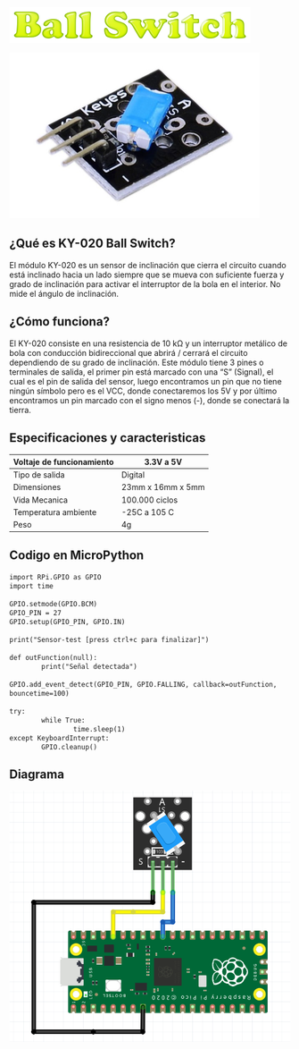 ![](titulo.png)

![](imagen.png)

## ¿Qué es KY-020 Ball Switch?
El módulo KY-020 es un sensor de inclinación que cierra el circuito cuando está inclinado hacia un lado siempre que se mueva con suficiente fuerza y grado de inclinación para activar el interruptor de la bola en el interior. No mide el ángulo de inclinación.

## ¿Cómo funciona?
El KY-020 consiste en una resistencia de 10 kΩ y un interruptor metálico de bola con conducción bidireccional que abrirá / cerrará el circuito dependiendo de su grado de inclinación. 
Este módulo tiene 3 pines o terminales de salida, el primer pin está marcado con una “S” (Signal), el cual es el pin de salida del sensor, luego encontramos un pin que no tiene ningún símbolo pero es el VCC, donde conectaremos los 5V y por último encontramos un pin marcado con el signo menos (-), donde se conectará la tierra.

## Especificaciones y caracteristicas

| Voltaje de funcionamiento | 3.3V a 5V         |
|---------------------------|-------------------|
| Tipo de salida            | Digital           |
| Dimensiones               | 23mm x 16mm x 5mm |
| Vida Mecanica             | 100.000 ciclos    |
| Temperatura ambiente      | -25C  a 105 C     |
| Peso                      | 4g                |

## Codigo en MicroPython

```phyton
import RPi.GPIO as GPIO
import time
   
GPIO.setmode(GPIO.BCM)
GPIO_PIN = 27
GPIO.setup(GPIO_PIN, GPIO.IN)
   
print("Sensor-test [press ctrl+c para finalizar]")
  
def outFunction(null):
        print("Señal detectada")
   
GPIO.add_event_detect(GPIO_PIN, GPIO.FALLING, callback=outFunction, bouncetime=100) 
   
try:
        while True:
                time.sleep(1)
except KeyboardInterrupt:
        GPIO.cleanup()
```

## Diagrama
![](diagrama.PNG)
